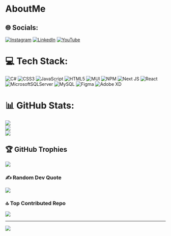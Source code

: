 # AboutMe

## 🌐 Socials:
[![Instagram](https://img.shields.io/badge/Instagram-%23E4405F.svg?logo=Instagram&logoColor=white)](https://instagram.com/mohammadrezafaramarziii) [![LinkedIn](https://img.shields.io/badge/LinkedIn-%230077B5.svg?logo=linkedin&logoColor=white)](https://linkedin.com/in/mohammadrezafaramarziii) [![YouTube](https://img.shields.io/badge/YouTube-%23FF0000.svg?logo=YouTube&logoColor=white)](https://youtube.com/@mohammadrezafaramarziii) 

# 💻 Tech Stack:
![C#](https://img.shields.io/badge/c%23-%23239120.svg?style=flat&logo=c-sharp&logoColor=white) ![CSS3](https://img.shields.io/badge/css3-%231572B6.svg?style=flat&logo=css3&logoColor=white) ![JavaScript](https://img.shields.io/badge/javascript-%23323330.svg?style=flat&logo=javascript&logoColor=%23F7DF1E) ![HTML5](https://img.shields.io/badge/html5-%23E34F26.svg?style=flat&logo=html5&logoColor=white) ![MUI](https://img.shields.io/badge/MUI-%230081CB.svg?style=flat&logo=material-ui&logoColor=white) ![NPM](https://img.shields.io/badge/NPM-%23000000.svg?style=flat&logo=npm&logoColor=white) ![Next JS](https://img.shields.io/badge/Next-black?style=flat&logo=next.js&logoColor=white) ![React](https://img.shields.io/badge/react-%2320232a.svg?style=flat&logo=react&logoColor=%2361DAFB) ![MicrosoftSQLServer](https://img.shields.io/badge/Microsoft%20SQL%20Sever-CC2927?style=flat&logo=microsoft%20sql%20server&logoColor=white) ![MySQL](https://img.shields.io/badge/mysql-%2300f.svg?style=flat&logo=mysql&logoColor=white) 	![Figma](https://img.shields.io/badge/figma-%23F24E1E.svg?style=flat&logo=figma&logoColor=white) ![Adobe XD](https://img.shields.io/badge/Adobe%20XD-470137?style=flat&logo=Adobe%20XD&logoColor=#FF61F6)
# 📊 GitHub Stats:
![](https://github-readme-stats.vercel.app/api?username=mohammadrezafaramarziii&theme=gruvbox&hide_border=false&include_all_commits=true&count_private=true)<br/>
![](https://github-readme-streak-stats.herokuapp.com/?user=mohammadrezafaramarziii&theme=gruvbox&hide_border=false)<br/>
![](https://github-readme-stats.vercel.app/api/top-langs/?username=mohammadrezafaramarziii&theme=gruvbox&hide_border=false&include_all_commits=true&count_private=true&layout=compact)

## 🏆 GitHub Trophies
![](https://github-profile-trophy.vercel.app/?username=mohammadrezafaramarziii&theme=gruvbox&no-frame=false&no-bg=false&margin-w=4)

### ✍️ Random Dev Quote
![](https://quotes-github-readme.vercel.app/api?type=vetical&theme=gruvbox)

### 🔝 Top Contributed Repo
![](https://github-contributor-stats.vercel.app/api?username=mohammadrezafaramarziii&limit=5&theme=gruvbox&combine_all_yearly_contributions=true)

---
[![](https://visitcount.itsvg.in/api?id=mohammadrezafaramarziii&icon=2&color=4)](https://visitcount.itsvg.in)

<!-- Proudly created with GPRM ( https://gprm.itsvg.in ) -->
